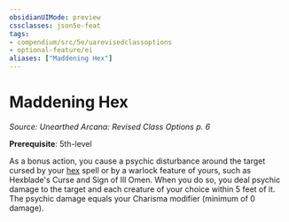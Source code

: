 ```yaml
---
obsidianUIMode: preview
cssclasses: json5e-feat
tags:
- compendium/src/5e/uarevisedclassoptions
- optional-feature/ei
aliases: ["Maddening Hex"]
---
```

# Maddening Hex
*Source: Unearthed Arcana: Revised Class Options p. 6*  

**Prerequisite**: 5th-level

As a bonus action, you cause a psychic disturbance around the target cursed by your [hex](/Systems/5e/spells/hex.md) spell or by a warlock feature of yours, such as Hexblade's Curse and Sign of Ill Omen. When you do so, you deal psychic damage to the target and each creature of your choice within 5 feet of it. The psychic damage equals your Charisma modifier (minimum of 0 damage).
